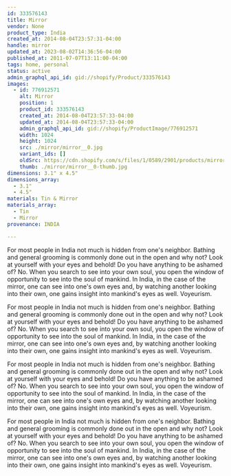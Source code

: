 ```yaml
---
id: 333576143
title: Mirror
vendor: None
product_type: India
created_at: 2014-08-04T23:57:31-04:00
handle: mirror
updated_at: 2023-08-02T14:36:56-04:00
published_at: 2011-07-07T13:11:00-04:00
tags: home, personal
status: active
admin_graphql_api_id: gid://shopify/Product/333576143
images:
  - id: 776912571
    alt: Mirror
    position: 1
    product_id: 333576143
    created_at: 2014-08-04T23:57:33-04:00
    updated_at: 2014-08-04T23:57:33-04:00
    admin_graphql_api_id: gid://shopify/ProductImage/776912571
    width: 1024
    height: 1024
    src: ./mirror/mirror__0.jpg
    variant_ids: []
    oldSrc: https://cdn.shopify.com/s/files/1/0589/2901/products/mirror_1.jpeg?v=1407211053
    thumb: ./mirror/mirror__0-thumb.jpg
dimensions: 3.1" x 4.5"
dimensions_array:
  - 3.1"
  - 4.5"
materials: Tin & Mirror
materials_array:
  - Tin
  - Mirror
provenance: INDIA

---
```


For most people in India not much is hidden from one's neighbor. Bathing and general grooming is commonly done out in the open and why not? Look at yourself with your eyes and behold! Do you have anything to be ashamed of? No. When you search to see into your own soul, you open the window of opportunity to see into the soul of mankind. In India, in the case of the mirror, one can see into one's own eyes and, by watching another looking into their own, one gains insight into mankind's eyes as well. Voyeurism.



For most people in India not much is hidden from one's neighbor. Bathing and general grooming is commonly done out in the open and why not? Look at yourself with your eyes and behold! Do you have anything to be ashamed of? No. When you search to see into your own soul, you open the window of opportunity to see into the soul of mankind. In India, in the case of the mirror, one can see into one's own eyes and, by watching another looking into their own, one gains insight into mankind's eyes as well. Voyeurism.



For most people in India not much is hidden from one's neighbor. Bathing and general grooming is commonly done out in the open and why not? Look at yourself with your eyes and behold! Do you have anything to be ashamed of? No. When you search to see into your own soul, you open the window of opportunity to see into the soul of mankind. In India, in the case of the mirror, one can see into one's own eyes and, by watching another looking into their own, one gains insight into mankind's eyes as well. Voyeurism.



For most people in India not much is hidden from one's neighbor. Bathing and general grooming is commonly done out in the open and why not? Look at yourself with your eyes and behold! Do you have anything to be ashamed of? No. When you search to see into your own soul, you open the window of opportunity to see into the soul of mankind. In India, in the case of the mirror, one can see into one's own eyes and, by watching another looking into their own, one gains insight into mankind's eyes as well. Voyeurism.
